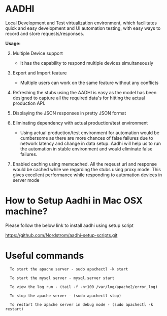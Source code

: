 # AADHI
Local Development and Test virtualization environment, which facilitates quick and easy development and UI automation testing, with easy ways to record and store requests/responses.

__Usage:__

 2. Multiple Device support
      - It has the capability to respond multiple devices simultaneously
 3. Export and Import feature
      - Multiple users can work on the same feature without any conflicts
 4. Refreshing the stubs using the AADHI is easy as the model has been designed to capture  all the required data's for         hitting the actual production API.
 5. Displaying the JSON responses in pretty JSON format
 6. Eliminating dependency with actual production/test environment
 
     - Using actual production/test environment for automation would be cumbersome as there are more chances of false failures due to network latency and change in data setup. Aadhi will help us to run the automation in stable environment and would eliminate false failures.
 7. Enabled caching using memcached. All the reqeust url and response would be cached while we regarding the stubs using        proxy mode. This gives excellent performance while responding to automation devices in server mode

# How to Setup Aadhi in Mac OSX machine?

   Please follow the below link to install aadhi using setup script
   
   https://github.com/Nordstrom/aadhi-setup-scripts.git

# Useful commands

      To start the apache server - sudo apachectl -k start
      
      To start the mysql server - mysql.server start
      
      To view the log run - (tail -f -n+100 /var/log/apache2/error_log)
      
      To stop the apache server - (sudo apachectl stop)
      
      To restart the apache server in debug mode - (sudo apachectl -k restart)
